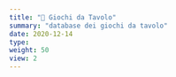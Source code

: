 ```yaml
---
title: "📁 Giochi da Tavolo"
summary: "database dei giochi da tavolo"
date: 2020-12-14
type: 
weight: 50
view: 2
---
```

